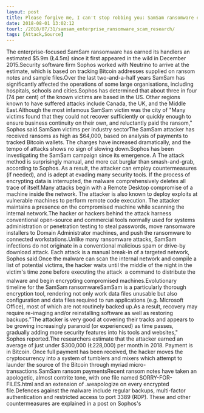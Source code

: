 ```yaml
---
layout: post
title: Please forgive me, I can't stop robbing you: SamSam ransomware earns handlers $5.9m
date: 2018-08-01 13:02:12
tourl: /2018/07/31/samsam_enterprise_ransomware_scam_research/
tags: [Attack,Source]
---
```

The enterprise-focused SamSam ransomware has earned its handlers an estimated $5.9m (Ł4.5m) since it first appeared in the wild in December 2015.Security software firm Sophos worked with Neutrino to arrive at the estimate, which is based on tracking Bitcoin addresses supplied on ransom notes and sample files.Over the last two-and-a-half years SamSam has significantly affected the operations of some large organisations, including hospitals, schools and cities.Sophos has determined that about three in four (74 per cent) of the known victims are based in the US. Other regions known to have suffered attacks include Canada, the UK, and the Middle East.Although the most infamous SamSam victim was the city of "Many victims found that they could not recover sufficiently or quickly enough to ensure business continuity on their own, and reluctantly paid the ransom," Sophos said.SamSam victims per industry sectorThe SamSam attacker has received ransoms as high as $64,000, based on analysis of payments to tracked Bitcoin wallets. The charges have increased dramatically, and the tempo of attacks shows no sign of slowing down.Sophos has been investigating the SamSam campaign since its emergence. A The attack method is surprisingly manual, and more cat burglar than smash-and-grab, according to Sophos. As a result, the attacker can employ countermeasures (if needed), and is adept at evading many security tools. If the process of encrypting data is interrupted, the malware comprehensively deletes all trace of itself.Many attacks begin with a Remote Desktop compromise of a machine inside the network. The attacker is also known to deploy exploits at vulnerable machines to perform remote code execution. The attacker maintains a presence on the compromised machine while scanning the internal network.The hacker or hackers behind the attack harness conventional open-source and commercial tools normally used for systems administration or penetration testing to steal passwords, move ransomware installers to Domain Administrator machines, and push the ransomware to connected workstations.Unlike many ransomware attacks, SamSam infections do not originate in a conventional malicious spam or drive-by download attack. Each attack is a manual break-in of a targeted network, Sophos said.Once the malware can scan the internal network and compile a list of potential victims, the hacker waits until the middle of the night in the victim's time zone before executing the attack  a command to distribute the malware and begin encrypting compromised machines.Evolutionary timeline for the SamSam ransomwareSamSam is a particularly thorough encryption tool, rendering not only work data files unusable but also configuration and data files required to run applications (e.g. Microsoft Office), most of which are not routinely backed up.As a result, recovery may require re-imaging and/or reinstalling software as well as restoring backups."The attacker is very good at covering their tracks and appears to be growing increasingly paranoid (or experienced) as time passes, gradually adding more security features into his tools and websites," Sophos reported.The researchers estimate that the attacker earned an average of just under $300,000 (Ł228,000) per month in 2018. Payment is in Bitcoin. Once full payment has been received, the hacker moves the cryptocurrency into a system of tumblers and mixers which attempt to launder the source of the Bitcoin through myriad micro-transactions.SamSam ransom paymentsRecent ransom notes have taken an apologetic, almost contrite tone, with one file named SORRY-FOR-FILES.html and an extension of .weapologize on every encrypted file.Defences against the malware include regular backups, multi-factor authentication and restricted access to port 3389 (RDP). These and other countermeasures are explained in a post on Sophos's 